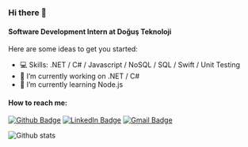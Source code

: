 ### Hi there 👋

<!--
**mert-celik-1/mert-celik-1** is a ✨ _special_ ✨ repository because its `README.md` (this file) appears on your GitHub profile.

-->
#### Software Development Intern at Doğuş Teknoloji

Here are some ideas to get you started:
- 💻 Skills: .NET / C# / Javascript / NoSQL / SQL / Swift / Unit Testing 
- 🔭 I’m currently working on .NET / C#
- 🌱 I’m currently learning Node.js

#### How to reach me:
[![Github Badge](https://img.shields.io/badge/-Github-000?style=quare&labelColor=000&logo=Github&logoColor=white&link=link)](https://github.com/mert-celik-1)
[![LinkedIn Badge](https://img.shields.io/badge/-LinkedIn-006192?style=flat-quare&labelColor=006192&logo=LinkedIn&logoColor=white&link=link)](https://www.linkedin.com/in/mert-celikk1/)
[![Gmail Badge](https://img.shields.io/badge/Gmail-D14836?style=for-the-badge&logo=gmail&logoColor=white)](mertcelik2399@gmail.com)

![Github stats](https://github-readme-stats.vercel.app/api?username=mert-celik-1&show_icons=true)
